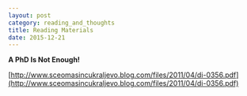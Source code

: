 ```yaml
---
layout: post
category: reading_and_thoughts
title: Reading Materials
date: 2015-12-21
---
```


**A PhD Is Not Enough!**

[http://www.sceomasincukraljevo.blog.com/files/2011/04/di-0356.pdf](http://www.sceomasincukraljevo.blog.com/files/2011/04/di-0356.pdf)